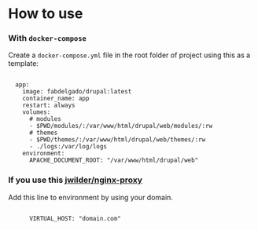 # How to use

<h3>With <code>docker-compose</code></h3>
<p>Create a <code>docker-compose.yml</code> file in the root folder of project using this as a template:</p>

<pre><code>
  app:
    image: fabdelgado/drupal:latest
    container_name: app
    restart: always
    volumes:
      # modules
      - $PWD/modules/:/var/www/html/drupal/web/modules/:rw
      # themes
      - $PWD/themes/:/var/www/html/drupal/web/themes/:rw
      - ./logs:/var/log/logs
    environment:
      APACHE_DOCUMENT_ROOT: "/var/www/html/drupal/web"
</code></pre>

<h3>If you use this <a href="https://hub.docker.com/r/jwilder/nginx-proxy/">jwilder/nginx-proxy</a></h3>

Add this line to environment by using your domain.
<pre><code>
      VIRTUAL_HOST: "domain.com"
</code></pre>